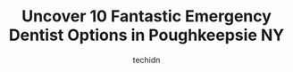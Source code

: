 ---
layout: ampstory
image: https://i0.wp.com/www.depkes.org/wp-content/uploads/2023/06/emergency-dentist-0-in-poughkeepsie-ny-1685822340.jpeg?resize=640,853
author: techidn
featured: false
description: Discover the impressive array of Emergency Dentist options in Poughkeepsie NY, where you can find 10 of the largest Emergency Dentist establishments in the area. From renowned classics to hi
title: Uncover 10 Fantastic Emergency Dentist Options in Poughkeepsie NY
cover:
   title: Uncover 10 Fantastic Emergency Dentist Options in Poughkeepsie NY
   subtitle: Rickpate
   background: https://www.depkes.org/wp-content/uploads/2023/06/emergency-dentist-0-in-poughkeepsie-ny-1685822340.jpeg

pages: 
 - layout: thirds
   top: <h1>#1 Poughkeepsie Dental</h1>
   bottom: "<p>My tooth broke last night and I was able to immediately make an appointment through their online system. I arrived this morning and was greeted warmly by the staff. I exp</p>"
   background: https://www.depkes.org/wp-content/uploads/2023/06/emergency-dentist-1-in-poughkeepsie-ny-1685822341.jpeg
   backgroundblur: true
 - layout: thirds
   top: <h1>#2 Dental Design Studio - Whalen Richard K DDS</h1>
   bottom: "<p>Dr. Whalen is an amazing dentist with the very best team and facility. I was extremely impressed with team and the technology used in the practice. I have never seen such</p>"
   background: https://www.depkes.org/wp-content/uploads/2023/06/emergency-dentist-2-in-poughkeepsie-ny-1685822341.jpeg
   cta:
      link: https://www.depkes.org/blog/uncover-10-fantastic-emergency-dentist-options-in-poughkeepsie-ny/
      text: Uncover 10 Fantastic Emergency Dentist Options in Poughkeepsie NY
 - layout: thirds
   top: <h1>#3 Great Dental Smiles of Poughkeepsie, Grosser Andre DDS</h1>
   bottom: "<p>80 Washington St # 102, Poughkeepsie, NY 12601, United States</p>"
   background: https://www.depkes.org/wp-content/uploads/2023/06/emergency-dentist-3-in-poughkeepsie-ny-1685822342.jpeg
   cta:
      link: https://www.depkes.org/blog/uncover-10-fantastic-emergency-dentist-options-in-poughkeepsie-ny/
      text: Uncover 10 Fantastic Emergency Dentist Options in Poughkeepsie NY
 - layout: thirds
   top: <h1>#4 Victor Nesheiwat Dental</h1>
   bottom: "<p>30 Reade Pl, Poughkeepsie, NY 12601, United States</p>"
   background: https://images.unsplash.com/photo-1546497974-b213c9efb599?ixlib=rb-4.0.3&ixid=MnwxMjA3fDB8MHxwaG90by1wYWdlfHx8fGVufDB8fHx8&auto=format&fit=crop&w=640&h=853&q=80
   cta:
      link: https://www.depkes.org/blog/uncover-10-fantastic-emergency-dentist-options-in-poughkeepsie-ny/
      text: Uncover 10 Fantastic Emergency Dentist Options in Poughkeepsie NY
 - layout: thirds
   top: <h1>#5 Manisha Bhalla, DMD</h1>
   bottom: "<p>46 Fox St #2, Poughkeepsie, NY 12601, United States</p>"
   background: https://images.unsplash.com/photo-1567095761054-7a02e69e5c43?ixlib=rb-4.0.3&ixid=MnwxMjA3fDB8MHxwaG90by1wYWdlfHx8fGVufDB8fHx8&auto=format&fit=crop&w=640&h=853&q=80
   cta:
      link: https://www.depkes.org/blog/uncover-10-fantastic-emergency-dentist-options-in-poughkeepsie-ny/
      text: Uncover 10 Fantastic Emergency Dentist Options in Poughkeepsie NY
 - layout: thirds
   top: <h1>#6 Family Smiles of The Hudson Valley</h1>
   bottom: "<p>12 Davis Ave, Poughkeepsie, NY 12603, United States</p>"
   background: https://images.unsplash.com/photo-1489694553447-4c9339da310d?ixlib=rb-4.0.3&ixid=MnwxMjA3fDB8MHxwaG90by1wYWdlfHx8fGVufDB8fHx8&auto=format&fit=crop&w=640&h=853&q=80
   cta:
      link: https://www.depkes.org/blog/uncover-10-fantastic-emergency-dentist-options-in-poughkeepsie-ny/
      text: Uncover 10 Fantastic Emergency Dentist Options in Poughkeepsie NY
 - layout: thirds
   top: <h1>#7 Dental Village Associates Of Poughkeepsie</h1>
   bottom: "<p>1 Field Ct, Poughkeepsie, NY 12601, United States</p>"
   background: https://images.unsplash.com/photo-1574169208507-84376144848b?ixlib=rb-4.0.3&ixid=MnwxMjA3fDB8MHxwaG90by1wYWdlfHx8fGVufDB8fHx8&auto=format&fit=crop&w=640&h=853&q=80
   cta:
      link: https://www.depkes.org/blog/uncover-10-fantastic-emergency-dentist-options-in-poughkeepsie-ny/
      text: Uncover 10 Fantastic Emergency Dentist Options in Poughkeepsie NY
 - layout: thirds
   middle: Continue reading...
   background: https://images.unsplash.com/photo-1488554378835-f7acf46e6c98?ixlib=rb-4.0.3&ixid=MnwxMjA3fDB8MHxwaG90by1wYWdlfHx8fGVufDB8fHx8&auto=format&fit=crop&w=640&h=853&q=80
   cta:
      link: https://www.depkes.org/blog/uncover-10-fantastic-emergency-dentist-options-in-poughkeepsie-ny/
      text: Uncover 10 Fantastic Emergency Dentist Options in Poughkeepsie NY
      
---